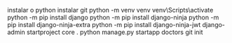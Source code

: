 instalar o python
instalar git
python -m venv venv
venv\Scripts\activate
python -m pip install django
python -m pip install django-ninja
python -m pip install django-ninja-extra
python -m pip install django-ninja-jwt
django-admin startproject core .
python manage.py startapp doctors
git init